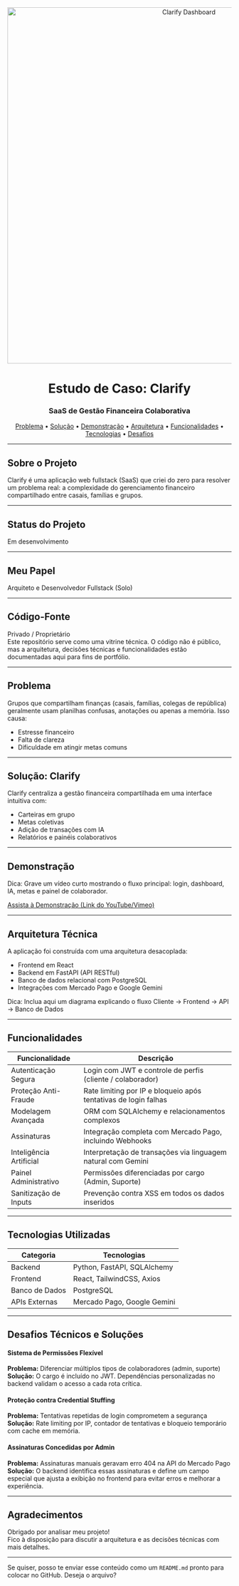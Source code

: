 <div align="center">
  <img src="https://placehold.co/1200x600/0f172a/3b82f6?text=Clarify&font=inter" alt="Clarify Dashboard" width="800"/>
  <h1><strong>Estudo de Caso: Clarify</strong></h1>
  <h3>SaaS de Gestão Financeira Colaborativa</h3>
  <p>
    <a href="#problema">Problema</a> •
    <a href="#solucao">Solução</a> •
    <a href="#demonstracao">Demonstração</a> •
    <a href="#arquitetura">Arquitetura</a> •
    <a href="#funcionalidades">Funcionalidades</a> •
    <a href="#tecnologias">Tecnologias</a> •
    <a href="#desafios">Desafios</a>
  </p>
</div>

---

## Sobre o Projeto

Clarify é uma aplicação web fullstack (SaaS) que criei do zero para resolver um problema real: a complexidade do gerenciamento financeiro compartilhado entre casais, famílias e grupos.

---

## Status do Projeto

Em desenvolvimento

---

## Meu Papel

Arquiteto e Desenvolvedor Fullstack (Solo)

---

## Código-Fonte

Privado / Proprietário  
Este repositório serve como uma vitrine técnica. O código não é público, mas a arquitetura, decisões técnicas e funcionalidades estão documentadas aqui para fins de portfólio.

---

<h2 id="problema">Problema</h2>

Grupos que compartilham finanças (casais, famílias, colegas de república) geralmente usam planilhas confusas, anotações ou apenas a memória. Isso causa:

- Estresse financeiro  
- Falta de clareza  
- Dificuldade em atingir metas comuns  

---

<h2 id="solucao">Solução: Clarify</h2>

Clarify centraliza a gestão financeira compartilhada em uma interface intuitiva com:

- Carteiras em grupo  
- Metas coletivas  
- Adição de transações com IA  
- Relatórios e painéis colaborativos  

---

<h2 id="demonstracao">Demonstração</h2>

Dica: Grave um vídeo curto mostrando o fluxo principal: login, dashboard, IA, metas e painel de colaborador.

[Assista à Demonstração (Link do YouTube/Vimeo)](#)

---

<h2 id="arquitetura">Arquitetura Técnica</h2>

A aplicação foi construída com uma arquitetura desacoplada:

- Frontend em React  
- Backend em FastAPI (API RESTful)  
- Banco de dados relacional com PostgreSQL  
- Integrações com Mercado Pago e Google Gemini  

Dica: Inclua aqui um diagrama explicando o fluxo Cliente → Frontend → API → Banco de Dados

---

<h2 id="funcionalidades">Funcionalidades</h2>

<table>
  <thead>
    <tr>
      <th>Funcionalidade</th>
      <th>Descrição</th>
    </tr>
  </thead>
  <tbody>
    <tr>
      <td>Autenticação Segura</td>
      <td>Login com JWT e controle de perfis (cliente / colaborador)</td>
    </tr>
    <tr>
      <td>Proteção Anti-Fraude</td>
      <td>Rate limiting por IP e bloqueio após tentativas de login falhas</td>
    </tr>
    <tr>
      <td>Modelagem Avançada</td>
      <td>ORM com SQLAlchemy e relacionamentos complexos</td>
    </tr>
    <tr>
      <td>Assinaturas</td>
      <td>Integração completa com Mercado Pago, incluindo Webhooks</td>
    </tr>
    <tr>
      <td>Inteligência Artificial</td>
      <td>Interpretação de transações via linguagem natural com Gemini</td>
    </tr>
    <tr>
      <td>Painel Administrativo</td>
      <td>Permissões diferenciadas por cargo (Admin, Suporte)</td>
    </tr>
    <tr>
      <td>Sanitização de Inputs</td>
      <td>Prevenção contra XSS em todos os dados inseridos</td>
    </tr>
  </tbody>
</table>

---

<h2 id="tecnologias">Tecnologias Utilizadas</h2>

<table>
  <thead>
    <tr>
      <th>Categoria</th>
      <th>Tecnologias</th>
    </tr>
  </thead>
  <tbody>
    <tr>
      <td>Backend</td>
      <td>Python, FastAPI, SQLAlchemy</td>
    </tr>
    <tr>
      <td>Frontend</td>
      <td>React, TailwindCSS, Axios</td>
    </tr>
    <tr>
      <td>Banco de Dados</td>
      <td>PostgreSQL</td>
    </tr>
    <tr>
      <td>APIs Externas</td>
      <td>Mercado Pago, Google Gemini</td>
    </tr>
  </tbody>
</table>

---

<h2 id="desafios">Desafios Técnicos e Soluções</h2>

<h4>Sistema de Permissões Flexível</h4>
<strong>Problema:</strong> Diferenciar múltiplos tipos de colaboradores (admin, suporte)  
<strong>Solução:</strong> O cargo é incluído no JWT. Dependências personalizadas no backend validam o acesso a cada rota crítica.

<h4>Proteção contra Credential Stuffing</h4>
<strong>Problema:</strong> Tentativas repetidas de login comprometem a segurança  
<strong>Solução:</strong> Rate limiting por IP, contador de tentativas e bloqueio temporário com cache em memória.

<h4>Assinaturas Concedidas por Admin</h4>
<strong>Problema:</strong> Assinaturas manuais geravam erro 404 na API do Mercado Pago  
<strong>Solução:</strong> O backend identifica essas assinaturas e define um campo especial que ajusta a exibição no frontend para evitar erros e melhorar a experiência.

---

## Agradecimentos

Obrigado por analisar meu projeto!  
Fico à disposição para discutir a arquitetura e as decisões técnicas com mais detalhes.

---

Se quiser, posso te enviar esse conteúdo como um `README.md` pronto para colocar no GitHub. Deseja o arquivo?
